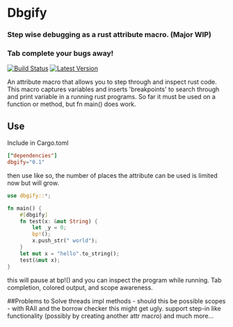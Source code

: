 # Dbgify
### Step wise debugging as a rust attribute macro. (Major WIP)
### Tab complete your bugs away!

[![Build Status](https://travis-ci.com/DevinR528/dbgify?branch=master)](https://travis-ci.com/DevinR528/dbgify)
[![Latest Version](https://img.shields.io/crates/v/dbgify.svg)](https://crates.io/crates/toml)

An attribute macro that allows you to step through and inspect rust code. This macro captures variables
and inserts 'breakpoints' to search through and print variable in a running rust programs. So far it must be used
on a function or method, but fn main() does work.

## Use
Include in Cargo.toml
```toml
["dependencies"]
dbgify="0.1"
```

then use like so, the number of places the attribute can be used is limited now but will grow.
```rust
use dbgify::*;

fn main() {
    #[dbgify]
    fn test(x: &mut String) {
        let _y = 0;
        bp!();
        x.push_str(" world");
    }
    let mut x = "hello".to_string();
    test(&mut x);
}

```
this will pause at bp!() and you can inspect the program while running. Tab completion, colored output,
and scope awareness.

##Problems to Solve
threads
impl methods - should this be possible
scopes - with RAII and the borrow checker this might get ugly.
support step-in like functionality (possibly by creating another attr macro)
and much more...

